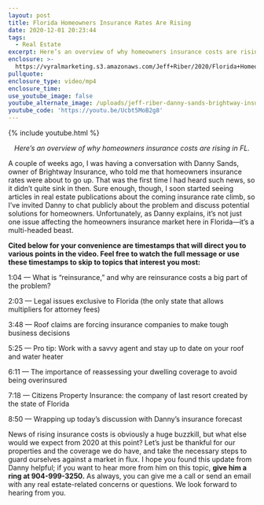 ```yaml
---
layout: post
title: Florida Homeowners Insurance Rates Are Rising
date: 2020-12-01 20:23:44
tags:
  - Real Estate
excerpt: Here’s an overview of why homeowners insurance costs are rising in FL.
enclosure: >-
  https://vyralmarketing.s3.amazonaws.com/Jeff+Riber/2020/Florida+Homeowners+Insurance+Rates+Are+Rising.mp4
pullquote:
enclosure_type: video/mp4
enclosure_time:
use_youtube_image: false
youtube_alternate_image: /uploads/jeff-riber-danny-sands-brightway-insurance-yt.jpg
youtube_code: 'https://youtu.be/Ucbt5MoB2g8'
---
```


{% include youtube.html %}

<p style="text-align: center;"><em>Here’s an overview of why homeowners insurance costs are rising in FL.</em></p>

A couple of weeks ago, I was having a conversation with Danny Sands, owner of Brightway Insurance, who told me that homeowners insurance rates were about to go up. That was the first time I had heard such news, so it didn’t quite sink in then. Sure enough, though, I soon started seeing articles in real estate publications about the coming insurance rate climb, so I’ve invited Danny to chat publicly about the problem and discuss potential solutions for homeowners. Unfortunately, as Danny explains, it’s not just one issue affecting the homeowners insurance market here in Florida—it’s a multi-headed beast.&nbsp;

**Cited below for your convenience are timestamps that will direct you to various points in the video. Feel free to watch the full message or use these timestamps to skip to topics that interest you most:&nbsp;**

1:04 — What is “reinsurance,” and why are reinsurance costs a big part of the problem?

2:03 — Legal issues exclusive to Florida (the only state that allows multipliers for attorney fees)

3:48 — Roof claims are forcing insurance companies to make tough business decisions&nbsp;

5:25 — Pro tip: Work with a savvy agent and stay up to date on your roof and water heater&nbsp;

6:11 — The importance of reassessing your dwelling coverage to avoid being overinsured&nbsp;

7:18 — Citizens Property Insurance: the company of last resort created by the state of Florida

8:50 — Wrapping up today’s discussion with Danny’s insurance forecast&nbsp;

News of rising insurance costs is obviously a huge buzzkill, but what else would we expect from 2020 at this point? Let’s just be thankful for our properties and the coverage we do have, and take the necessary steps to guard ourselves against a market in flux. I hope you found this update from Danny helpful; if you want to hear more from him on this topic, **give him a ring at 904-999-3250.** As always, you can give me a call or send an email with any real estate-related concerns or questions. We look forward to hearing from you.